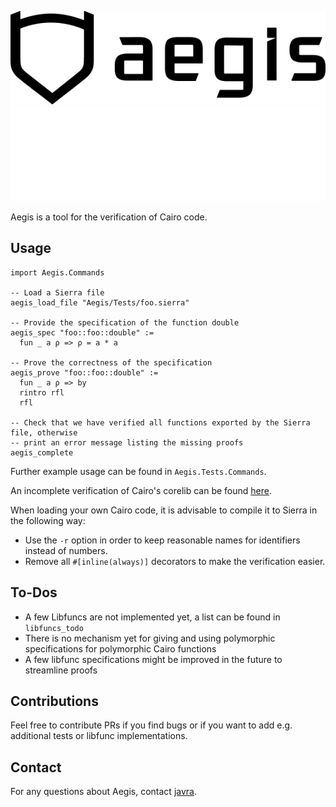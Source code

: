 ![Aegis logo](./images/logo_dark.png#gh-light-mode-only)
![Aegis logo](./images/logo_white.png#gh-dark-mode-only)

Aegis is a tool for the verification of Cairo code.

## Usage

```lean
import Aegis.Commands

-- Load a Sierra file
aegis_load_file "Aegis/Tests/foo.sierra"

-- Provide the specification of the function double
aegis_spec "foo::foo::double" :=
  fun _ a ρ => ρ = a * a

-- Prove the correctness of the specification
aegis_prove "foo::foo::double" :=
  fun _ a ρ => by
  rintro rfl
  rfl

-- Check that we have verified all functions exported by the Sierra file, otherwise
-- print an error message listing the missing proofs
aegis_complete
```

Further example usage can be found in `Aegis.Tests.Commands`.

An incomplete verification of Cairo's corelib can be found [here](https://github.com/lindy-labs/corelib_verification).

When loading your own Cairo code, it is advisable to compile it to Sierra in the following way:
* Use the `-r` option in order to keep reasonable names for identifiers instead of numbers.
* Remove all `#[inline(always)]` decorators to make the verification easier.

## To-Dos

* A few Libfuncs are not implemented yet, a list can be found in `libfuncs_todo`
* There is no mechanism yet for giving and using polymorphic specifications for polymorphic Cairo functions
* A few libfunc specifications might be improved in the future to streamline proofs

## Contributions

Feel free to contribute PRs if you find bugs or if you want to add e.g. additional tests or libfunc implementations.

## Contact

For any questions about Aegis, contact [javra](mailto:javra@lindylabs.net).

